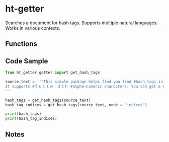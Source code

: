 # ht-getter
Searches a document for hash tags. Supports multiple natural languages. Works in various contexts.

## Functions

## Code Sample

```python
from ht_getter.getter import get_hash_tags

source_text = '''This simple package helps find you find #hash_tags in various types of #documents#. It also works with other languages like #日本語 or #한국어.
It supports #ｆｕｌｌｗｉｄｔｈ #alpha-numeric characters. You can get a #list of the #hash_tags or a list of their #indices in the #####source_text."
'''

hash_tags = get_hash_tags(source_text)
hash_tag_indices = get_hash_tags(source_text, mode = "indices")

print(hash_tags)
print(hash_tag_indices)

```

## Notes
